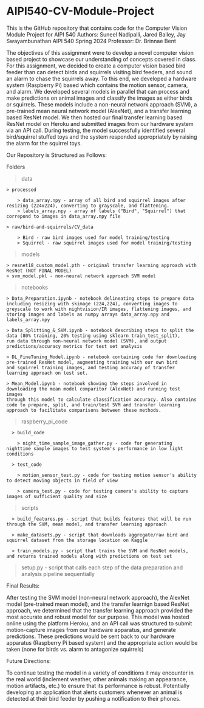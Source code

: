 # AIPI540-CV-Module-Project

This is the GitHub repository that contains code for the Computer Vision Module Project for AIPI 540
Authors: Suneel Nadipalli, Jared Bailey, Jay Swayambunathan 
AIPI 540 Spring 2024 
Professor: Dr. Brinnae Bent 

The objectives of this assignment were to develop a novel computer vision based project to showcase our understanding of concepts covered in class. For this assignment, we decided to create a computer vision based bird feeder than can detect birds and squirrels visiting bird feeders, and sound an alarm to chase the squirrels away. To this end, we developed a hardware system (Raspberry Pi) based which contains the motion sensor, camera, and alarm. We developed several models in parallel that can process and make predictions on animal images and classify the images as either birds or squirrels. These models include a non-neural network approach (SVM), a pre-trained mean neural network model (AlexNet), and a transfer learning based ResNet model. We then hosted our final transfer learning based ResNet model on Heroku and submitted images from our hardware system via an API call. During testing, the model successfully identified several bird/squirrel stuffed toys and the system responded appropriately by raising the alarm for the squirrel toys. 

Our Repository is Structured as Follows: 

Folders 

  > data 

    > processed 

        > data_array.npy - array of all bird and squirrel images after resizing (224x224), converting to grayscale, and flattening.
        > labels_array.npy - array of labels ("Bird", "Squirrel") that correpond to images in data_array.npy file 

    > raw/bird-and-squirrels/CV_data

        > Bird - raw bird images used for model training/testing
        > Squirrel - raw squirrel images used for model training/testing

  > models 

    > resnet18_custom_model.pth - original transfer learning approach with ResNet (NOT FINAL MODEL) 
    > svm_model.pkl - non-neural network approach SVM model 

  > notebooks

    > Data_Preparation.ipynb - notebook delineating steps to prepare data including resizing with skimage (224,224), converting images to 
    greyscale to work with nightvision/IR images, flattening images, and storing images and labels as numpy arrays data_array.npy and 
    labels_array.npy 

    > Data_Splitting_&_SVM.ipynb - notebook describing steps to split the data (80% training, 20% testing using sklearn train_test_split),       run data through non-neural network model (SVM), and output predictions/accuracy metrics for test set analysis

    > DL_FineTuning_Model.ipynb - notebook containing code for downloading pre-trained ResNet model, augmenting training with our own bird
    and squirrel training images, and testing accuracy of transfer learning approach on test set. 

    > Mean_Model.ipynb - notebook showing the steps involved in downloading the mean model comparitor (AlexNet) and running test images 
    through this model to calculate classification accuracy. Also contains code to prepare, split, and train/test SVM and transfer learning      approach to facilitate comparisons between these methods. 

  > raspberry_pi_code

      > build_code

        > night_time_sample_image_gather.py - code for generating nighttime sample images to test system's performance in low light                  conditions 

      > test_code 

        > motion_sensor_test.py - code for testing motion sensor's ability to detect moving objects in field of view 

        > camera_test.py - code for testing camera's ability to capture images of sufficient quality and size 

  > scripts

      > build_features.py - script that builds features that will be run through the SVM, mean model, and transfer learning approach 

      > make_datasets.py - script that downloads aggregate/raw bird and squirrel dataset from the storage location on Kaggle

      > train_models.py - script that trains the SVM and ResNet models, and returns trained models along with predictions on test set 


  > setup.py - script that calls each step of the data preparation and analysis pipeline sequentially 


  Final Results: 

  After testing the SVM model (non-neural network approach), the AlexNet model (pre-trained mean model), and the transfer learnign based       ResNet approach, we determined that the transfer learning approach provided the most accurate and robust model for our purpose. This model
  was hosted online using the platform Heroku, and an API call was structured to submit motion-capture images from our hardware apparatus, 
  and generate predictions. These predictions would be sent back to our hardware apparatus (Raspberry Pi based system) and the appropriate     action would be taken (none for birds vs. alarm to antagonize squirrels)

  Future Directions: 

  To continue testing the model in a variety of conditions it may encounter in the real world (inclement weather, other animals making an      appearance, motion artifacts, etc.) to ensure that its performance is robust. Potentially developing an application that alerts customers    whenever an animal is detected at their bird feeder by pushing a notification to their phones.

